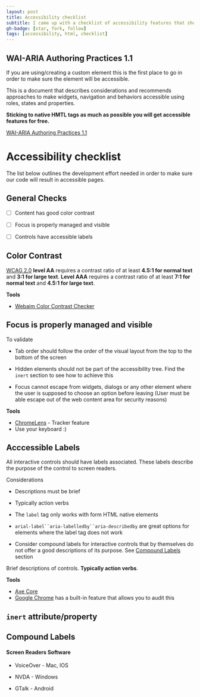 ```yaml
---
layout: post
title: Accessibility checklist
subtitle: I came up with a checklist of accessibility features that should be helpful in order to build accessible sites
gh-badge: [star, fork, follow]
tags: [accessibility, html, checklist]
---
```


## WAI-ARIA Authoring Practices 1.1

If you are using/creating a custom element this is the first place to go in order to make sure the element will be accessible.

This is a document that describes considerations and recommends approaches to make widgets, navigation and behaviors accessible using roles, states and properties.

**Sticking to native HMTL tags as much as possible you will get accessible features for free.**

[WAI-ARIA Authoring Practices 1.1](https://www.w3.org/TR/wai-aria-practices-1.1/)

# Accessibility checklist

The list below outlines the development effort needed in order to make sure our code will result in accessible pages.

## General Checks

- [ ] Content has good color contrast


- [ ] Focus is properly managed and visible


- [ ] Controls have accessible labels

## Color Contrast

[WCAG 2.0](https://www.w3.org/TR/WCAG20/) **level AA** requires a contrast ratio of at least **4.5:1 for normal text** and **3:1 for large text**. **Level AAA** requires a contrast ratio of at least **7:1 for normal text** and **4.5:1 for large text**.

**Tools**

- [Webaim Color Contrast Checker](https://webaim.org/resources/contrastchecker/)

## Focus is properly managed and visible

To validate

- Tab order should follow the order of the visual layout from the top to the bottom of the screen

- Hidden elements should not be part of the accessibility tree. Find the `inert` section to see how to achieve this

- Focus cannot escape from widgets, dialogs or any other element where the user is supposed to choose an option before leaving (User must be able escape out of the web content area for security reasons)

**Tools**

- [ChromeLens](http://chromelens.xyz/) - Tracker feature
- Use your keyboard :)

## Acccessible Labels

All interactive controls should have labels associated. These labels describe the purpose of the control to screen readers. 

Considerations

- Descriptions must be brief

- Typically action verbs

- The `label` tag only works with form HTML native elements

- `arial-label``aria-labelledby``aria-describedby` are great options for elements where the label tag does not work

- Consider compound labels for interactive controls that by themselves do not offer a good descriptions of its purpose. See [Compound Labels](#compound-labels) section

Brief descriptions of controls. **Typically action verbs**.

**Tools**

- [Axe Core](https://axe-core.org/)
- [Google Chrome](https://developers.google.com/web/fundamentals/accessibility/) has a built-in feature that allows you to audit this

## `inert` attribute/property

## <a id="compound-labels">Compound Labels</a>

#### Screen Readers Software

- VoiceOver - Mac, IOS

- NVDA - Windows

- GTalk - Android
